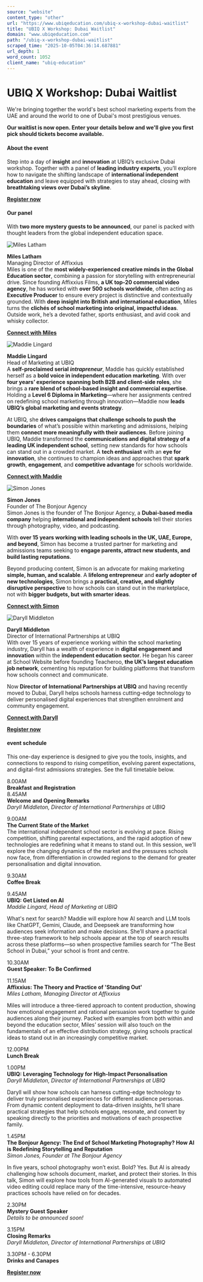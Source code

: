 ```yaml
---
source: "website"
content_type: "other"
url: "https://www.ubiqeducation.com/ubiq-x-workshop-dubai-waitlist"
title: "UBIQ X Workshop: Dubai Waitlist"
domain: "www.ubiqeducation.com"
path: "/ubiq-x-workshop-dubai-waitlist"
scraped_time: "2025-10-05T04:36:14.687881"
url_depth: 1
word_count: 1052
client_name: "ubiq-education"
---
```


# UBIQ X Workshop: Dubai Waitlist

We're bringing together the world's best school marketing experts from the UAE and around the world to one of Dubai's most prestigious venues.

**Our waitlist is now open. Enter your details below and we'll give you first pick should tickets become available.**

#### About the event

Step into a day of **insight** and **innovation** at UBIQ’s exclusive Dubai workshop. Together with a panel of **leading industry experts**, you’ll explore how to navigate the shifting landscape of **international independent education** and leave equipped with strategies to stay ahead, closing with **breathtaking views over Dubai’s skyline**.

**[Register now](#form)**

#### Our panel

With **two more mystery guests to be announced**, our panel is packed with thought leaders from the global independent education space.

![Miles Latham](https://ubiq.static.amais.com/4_4-1492-optimized.webp?version=638937942450300000&version=638937942450300000)

**Miles Latham**  
Managing Director of Affixxius  
Miles is one of the **most widely-experienced creative minds in the Global Education sector**, combining a passion for storytelling with entrepreneurial drive. Since founding Affixxius Films, **a UK top-20 commercial video agency**, he has worked with **over 500 schools worldwide**, often acting as **Executive Producer** to ensure every project is distinctive and contextually grounded. With **deep insight into British and international education**, Miles turns the **clichés of school marketing into original, impactful ideas**. Outside work, he’s a devoted father, sports enthusiast, and avid cook and whisky collector.

**[Connect with Miles](https://www.linkedin.com/in/miles-latham-7531a427/)**

![Maddie Lingard](https://ubiq.static.amais.com/1_4-1494-optimized.webp?version=638937942493430000&version=638937942493430000)

**Maddie Lingard**  
Head of Marketing at UBIQ  
A **self-proclaimed serial _intrapreneur_**, Maddie has quickly established herself as a **bold voice in independent education marketing**. With over **four years’ experience spanning both B2B and client-side roles**, she brings a **rare blend of school-based insight and commercial expertise**. Holding a **Level 6 Diploma in Marketing**—where her assignments centred on redefining school marketing through innovation—Maddie now **leads** **UBIQ’s global marketing and events strategy**.

At UBIQ, she **drives campaigns that challenge schools to push the boundaries** of what’s possible within marketing and admissions, helping them **connect more meaningfully with their audiences**. Before joining UBIQ, Maddie transformed the **communications and digital strategy of a leading UK independent school**, setting new standards for how schools can stand out in a crowded market. A **tech enthusiast** with an **eye for innovation**, she continues to champion ideas and approaches that **spark growth**, **engagement**, and **competitive advantage** for schools worldwide.

**[Connect with Maddie](https://www.linkedin.com/in/maddielingard/)**

![Simon Jones](https://ubiq.static.amais.com/2_6-1493-optimized.webp?version=638937942467430000&version=638937942467430000)

**Simon Jones**  
Founder of The Bonjour Agency  
Simon Jones is the founder of The Bonjour Agency, a **Dubai-based media company** helping **international and independent schools** tell their stories through photography, video, and podcasting.

With **over 15 years working with leading schools in the UK, UAE, Europe, and beyond**, Simon has become a trusted partner for marketing and admissions teams seeking to **engage parents, attract new students, and build lasting reputations**.

Beyond producing content, Simon is an advocate for making marketing **simple, human, and scalable**. A **lifelong entrepreneur** and **early adopter of new technologies**, Simon brings a **practical, creative, and slightly disruptive perspective** to how schools can stand out in the marketplace, not with **bigger budgets, but with smarter ideas**.

**[Connect with Simon](https://www.linkedin.com/in/simon-jones-bonjour-podcast-agency/)**

![Daryll Middleton](https://ubiq.static.amais.com/3_7-1495-optimized.webp?version=638937942493030000&version=638937942493030000)

**Daryll Middleton**  
Director of International Partnerships at UBIQ  
With over 15 years of experience working within the school marketing industry, Daryll has a wealth of experience in **digital engagement and innovation** within the **independent education sector**. He began his career at School Website before founding Teacheroo, **the UK’s largest education job network**, cementing his reputation for building platforms that transform how schools connect and communicate.

Now **Director of International Partnerships at UBIQ** and having recently moved to Dubai, Daryll helps schools harness cutting-edge technology to deliver personalised digital experiences that strengthen enrolment and community engagement.

**[Connect with Daryll](https://www.linkedin.com/in/daryll-middleton/)**

**[Register now](#form)**

#### event schedule

This one-day experience is designed to give you the tools, insights, and connections to respond to rising competition, evolving parent expectations, and digital-first admissions strategies. See the full timetable below.

8.00AM  
**Breakfast and Registration**  
8.45AM  
**Welcome and Opening Remarks**  
_Daryll Middleton, Director of International Partnerships at UBIQ_

9.00AM  
**The Current State of the Market**  
The international independent school sector is evolving at pace. Rising competition, shifting parental expectations, and the rapid adoption of new technologies are redefining what it means to stand out. In this session, we’ll explore the changing dynamics of the market and the pressures schools now face, from differentiation in crowded regions to the demand for greater personalisation and digital innovation.

9.30AM  
**Coffee Break**

9.45AM  
**UBIQ: Get Listed on AI**  
_Maddie Lingard, Head of Marketing at UBIQ_

What's next for search? Maddie will explore how AI search and LLM tools like ChatGPT, Gemini, Claude, and Deepseek are transforming how audiences seek information and make decisions. She’ll share a practical three-step framework to help schools appear at the top of search results across these platforms—so when prospective families search for “The Best School in Dubai,” your school is front and centre.

10.30AM  
**Guest Speaker: To Be Confirmed**

11.15AM  
**Affixxius: The Theory and Practice of 'Standing Out'**  
_Miles Latham, Managing Director at Affixxius_

Miles will introduce a three-tiered approach to content production, showing how emotional engagement and rational persuasion work together to guide audiences along their journey. Packed with examples from both within and beyond the education sector, Miles’ session will also touch on the fundamentals of an effective distribution strategy, giving schools practical ideas to stand out in an increasingly competitive market.

12.00PM  
**Lunch Break**

1.00PM  
**UBIQ: Leveraging Technology for High-Impact Personalisation**  
_Daryll Middleton, Director of International Partnerships at UBIQ_

Daryll will show how schools can harness cutting-edge technology to deliver truly personalised experiences for different audience personas. From dynamic content deployment to data-driven insights, he’ll share practical strategies that help schools engage, resonate, and convert by speaking directly to the priorities and motivations of each prospective family.

1.45PM  
**The Bonjour Agency: The End of School Marketing Photography? How AI is Redefining Storytelling and Reputation**  
_Simon Jones, Founder at The Bonjour Agency_

In five years, school photography won’t exist. Bold? Yes. But AI is already challenging how schools document, market, and protect their stories. In this talk, Simon will explore how tools from AI-generated visuals to automated video editing could replace many of the time-intensive, resource-heavy practices schools have relied on for decades.

2.30PM  
**Mystery Guest Speaker**  
_Details to be announced soon!_

3.15PM  
**Closing Remarks**  
_Daryll Middleton, Director of International Partnerships at UBIQ_

3.30PM - 6.30PM  
**Drinks and Canapes**

**[Register now](#form)**